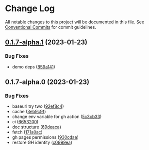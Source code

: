 # Change Log

All notable changes to this project will be documented in this file.
See [Conventional Commits](https://conventionalcommits.org) for commit guidelines.

## [0.1.7-alpha.1](https://github.com/SundaeSwap-finance/sundae-sdk/compare/v0.1.7-alpha.0...v0.1.7-alpha.1) (2023-01-23)

### Bug Fixes

- demo deps ([859a141](https://github.com/SundaeSwap-finance/sundae-sdk/commit/859a141c37cb42b3b4d1f9d2dd194b491cfa04d0))

## 0.1.7-alpha.0 (2023-01-23)

### Bug Fixes

- baseurl try two ([92ef8c4](https://github.com/SundaeSwap-finance/sundae-sdk/commit/92ef8c486644cc68a60739c50618e072bd07540c))
- cache ([3eb9c9f](https://github.com/SundaeSwap-finance/sundae-sdk/commit/3eb9c9fcd2207ef4d6bc488a6006fb8c86dd4d38))
- change env variable for gh action ([5c3cb33](https://github.com/SundaeSwap-finance/sundae-sdk/commit/5c3cb3324528e5bd385f5ea09cb17bd18b451bcd))
- ci ([6653200](https://github.com/SundaeSwap-finance/sundae-sdk/commit/66532007c145374fec2dec3d8612732b9c55268f))
- doc structure ([69deaca](https://github.com/SundaeSwap-finance/sundae-sdk/commit/69deaca616b9278834305bb2effaf34eefac6201))
- fetch ([171a0ac](https://github.com/SundaeSwap-finance/sundae-sdk/commit/171a0ac47b6753bc1f6e7b61fa4444b2d7846a7c))
- gh pages permissions ([930cdaa](https://github.com/SundaeSwap-finance/sundae-sdk/commit/930cdaac5e3dd39ba8fa045d451a5f60119335e4))
- restore GH identity ([c0999ea](https://github.com/SundaeSwap-finance/sundae-sdk/commit/c0999eac1c49f8831940c2a06db5d7058946f56f))
